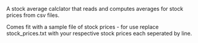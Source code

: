 A stock average calclator that reads and computes averages for stock prices from  csv files.

Comes fit with a sample file of stock prices - for use replace stock_prices.txt with your respective stock prices each seperated by line.
